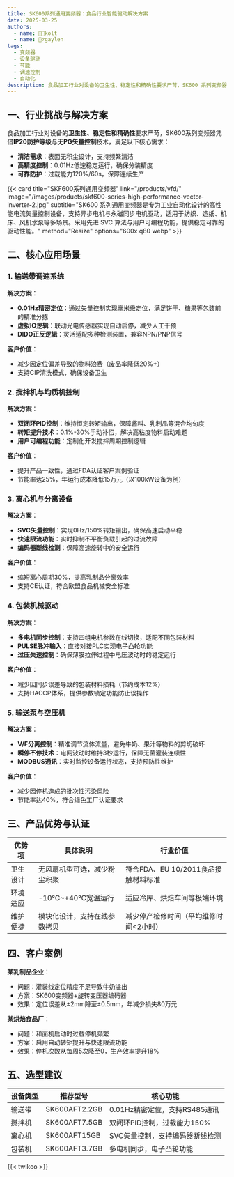 ```yaml
---
title: SK600系列通用变频器：食品行业智能驱动解决方案
date: 2025-03-25
authors:
  - name: 🧑‍💼kolt
  - name: 🏌️‍♂️gaylen
tags:
  - 变频器
  - 设备驱动
  - 节能
  - 调速控制
  - 自动化
description: 食品加工行业对设备的卫生性、稳定性和精确性要求严苛，SK600 系列变频器凭借IP20 防护等级与无 PG 矢量控制技术，满足以下核心需求：0.01Hz低速稳定运行，确保分装精度，过载能力120%/60s，保障连续生产
---
```



## 一、行业挑战与解决方案
食品加工行业对设备的**卫生性、稳定性和精确性**要求严苛，SK600系列变频器凭借**IP20防护等级**与**无PG矢量控制**技术，满足以下核心需求：
- **清洁需求**：表面无积尘设计，支持频繁清洁
- **高精度控制**：0.01Hz低速稳定运行，确保分装精度
- **可靠防护**：过载能力120%/60s，保障连续生产

{{< card title="SKF600系列通用变频器" link="/products/vfd/"  image="/images/products/skf600-series-high-performance-vector-inverter-2.jpg" subtitle="SK600 系列通用变频器是专为工业自动化设计的高性能电流矢量控制设备，支持异步电机与永磁同步电机驱动，适用于纺织、造纸、机床、风机水泵等多场景。采用先进 SVC 算法与用户可编程功能，提供稳定可靠的驱动性能。" method="Resize" options="600x q80 webp" >}}


## 二、核心应用场景

### 1. 输送带调速系统
**解决方案**：  
- **0.01Hz精密定位**：通过矢量控制实现毫米级定位，满足饼干、糖果等包装前的精准分拣  
- **虚拟IO逻辑**：联动光电传感器实现自动启停，减少人工干预  
- **DIDO正反逻辑**：灵活适配多种检测装置，兼容NPN/PNP信号  

**客户价值**：  
- 减少因定位偏差导致的物料浪费（废品率降低20%+）  
- 支持CIP清洗模式，确保设备卫生  

### 2. 搅拌机与均质机控制
**解决方案**：  
- **双闭环PID控制**：维持恒定转矩输出，保障酱料、乳制品等混合均匀度  
- **转矩提升技术**：0.1%-30%手动补偿，解决高粘度物料启动难题  
- **用户可编程功能**：定制化开发搅拌周期控制逻辑  

**客户价值**：  
- 提升产品一致性，通过FDA认证客户案例验证  
- 节能率达25%，年运行成本降低15万元（以100kW设备为例）  

### 3. 离心机与分离设备
**解决方案**：  
- **SVC矢量控制**：实现0Hz/150%转矩输出，确保高速启动平稳  
- **快速限流功能**：实时抑制不平衡负载引起的过流故障  
- **编码器断线检测**：保障高速旋转中的安全运行  

**客户价值**：  
- 缩短离心周期30%，提高乳制品分离效率  
- 支持CE认证，符合欧盟食品机械安全标准  

### 4. 包装机械驱动
**解决方案**：  
- **多电机同步控制**：支持四组电机参数在线切换，适配不同包装材料  
- **PULSE脉冲输入**：直接对接PLC实现电子凸轮功能  
- **过压失速控制**：确保薄膜拉伸过程中电压波动时的稳定运行  

**客户价值**：  
- 减少因同步误差导致的包装材料损耗（节约成本12%）  
- 支持HACCP体系，提供参数锁定功能防止误操作  

### 5. 输送泵与空压机
**解决方案**：  
- **V/F分离控制**：精准调节流体流量，避免牛奶、果汁等物料的剪切破坏  
- **瞬停不停技术**：电网波动时维持3秒运行，保障无菌灌装连续性  
- **MODBUS通讯**：实时监控设备运行状态，支持预防性维护  

**客户价值**：  
- 减少因停机造成的批次性污染风险  
- 节能率达40%，符合绿色工厂认证要求  

## 三、产品优势与认证
| 优势项 | 具体说明 | 行业价值 |
|--------|----------|----------|
| 卫生设计 | 无风扇机型可选，减少粉尘积聚 | 符合FDA、EU 10/2011食品接触材料标准 |
| 环境适应 | -10℃~+40℃宽温运行 | 适应冷库、烘焙车间等极端环境 |
| 维护便捷 | 模块化设计，支持在线参数拷贝 | 减少停产检修时间（平均维修时间<2小时） |

## 四、客户案例
**某乳制品企业**：  
- 问题：灌装线定位精度不足导致牛奶溢出  
- 方案：SK600变频器+旋转变压器编码器  
- 效果：定位误差从±2mm降至±0.5mm，年减少损失80万元  

**某烘焙食品厂**：  
- 问题：和面机启动时过载停机频繁  
- 方案：启用自动转矩提升与快速限流功能  
- 效果：停机次数从每周5次降至0，生产效率提升18%  

## 五、选型建议
| 设备类型 | 推荐型号 | 核心功能 |
|----------|----------|----------|
| 输送带 | SK600AFT2.2GB | 0.01Hz精密定位，支持RS485通讯 |
| 搅拌机 | SK600AFT7.5GB | 双闭环PID控制，过载能力150% |
| 离心机 | SK600AFT15GB | SVC矢量控制，支持编码器断线检测 |
| 包装机 | SK600AFT3.7GB | 多电机同步，电子凸轮功能 |

{{< twikoo >}}  
